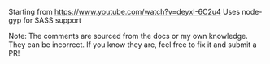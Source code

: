 Starting from https://www.youtube.com/watch?v=deyxI-6C2u4
Uses node-gyp for SASS support

Note: The comments are sourced from the docs or my own knowledge.
They can be incorrect. If you know they are, feel free to fix it and submit a PR!